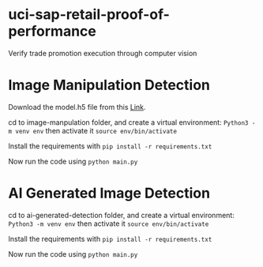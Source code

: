 # uci-sap-retail-proof-of-performance
Verify trade promotion execution through computer vision

# Image Manipulation Detection
Download the model.h5 file from this [Link](https://drive.google.com/file/d/1hRd5X3w7JA8iHMfLD8BzJkGz7bI93i5d/view?usp=sharing).

cd to image-manpulation folder, and create a virtual environment: `Python3 -m venv env` then activate it `source env/bin/activate`

Install the requirements with `pip install -r requirements.txt`

Now run the code using `python main.py`


# AI Generated Image Detection

cd to ai-generated-detection folder, and create a virtual environment: `Python3 -m venv env` then activate it `source env/bin/activate`

Install the requirements with `pip install -r requirements.txt`

Now run the code using `python main.py`
